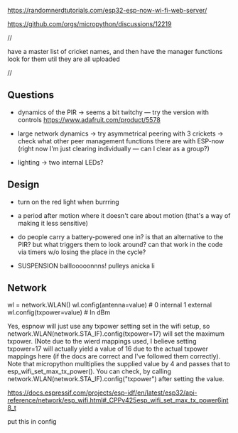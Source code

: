 
https://randomnerdtutorials.com/esp32-esp-now-wi-fi-web-server/

https://github.com/orgs/micropython/discussions/12219

//


have a master list of cricket names, and then have the manager functions look for them util they are all uploaded


//

## Questions

- dynamics of the PIR
    -> seems a bit twitchy — try the version with controls
    https://www.adafruit.com/product/5578    


- large network dynamics
    -> try asymmetrical peering with 3 crickets
    -> check what other peer management functions there are with ESP-now
    (right now I'm just clearing individually — can I clear as a group?)


- lighting
    -> two internal LEDs?


## Design

- turn on the red light when burrring

- a period after motion where it doesn't care about motion (that's a way of making it less sensitive)

- do people carry a battery-powered one in? is that an alternative to the PIR?
  but what triggers them to look around? can that work in the code via timers w/o 
  losing the place in the cycle?

- SUSPENSION
    balllooooonnns!
    pulleys
    anicka li  


## Network

wl = network.WLAN()
wl.config(antenna=value)  # 0 internal 1 external
wl.config(txpower=value)  # In dBm


Yes, espnow will just use any txpower setting set in the wifi setup, so network.WLAN(network.STA_IF).config(txpower=17) will set the maximum txpower. (Note due to the wierd mappings used, I believe setting txpower=17 will actually yield a value of 16 due to the actual txpower mappings here (if the docs are correct and I've followed them correctly). Note that micropython mulltiplies the supplied value by 4 and passes that to esp_wifi_set_max_tx_power(). You can check, by calling network.WLAN(network.STA_IF).config("txpower") after setting the value.

https://docs.espressif.com/projects/esp-idf/en/latest/esp32/api-reference/network/esp_wifi.html#_CPPv425esp_wifi_set_max_tx_power6int8_t

put this in config

